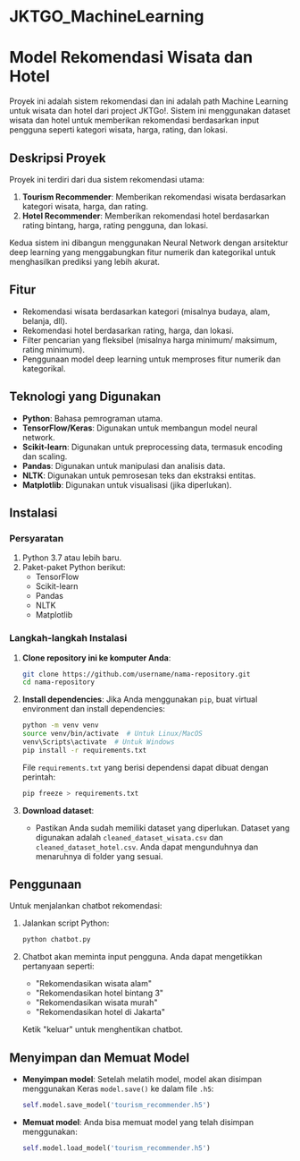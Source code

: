 # JKTGO_MachineLearning

# Model Rekomendasi Wisata dan Hotel

Proyek ini adalah sistem rekomendasi dan ini adalah path Machine Learning untuk wisata dan hotel dari project JKTGo!. Sistem ini menggunakan dataset wisata dan hotel untuk memberikan rekomendasi berdasarkan input pengguna seperti kategori wisata, harga, rating, dan lokasi.

## Deskripsi Proyek

Proyek ini terdiri dari dua sistem rekomendasi utama:

1. **Tourism Recommender**: Memberikan rekomendasi wisata berdasarkan kategori wisata, harga, dan rating.
2. **Hotel Recommender**: Memberikan rekomendasi hotel berdasarkan rating bintang, harga, rating pengguna, dan lokasi.

Kedua sistem ini dibangun menggunakan Neural Network dengan arsitektur deep learning yang menggabungkan fitur numerik dan kategorikal untuk menghasilkan prediksi yang lebih akurat.

## Fitur

- Rekomendasi wisata berdasarkan kategori (misalnya budaya, alam, belanja, dll).
- Rekomendasi hotel berdasarkan rating, harga, dan lokasi.
- Filter pencarian yang fleksibel (misalnya harga minimum/ maksimum, rating minimum).
- Penggunaan model deep learning untuk memproses fitur numerik dan kategorikal.

## Teknologi yang Digunakan

- **Python**: Bahasa pemrograman utama.
- **TensorFlow/Keras**: Digunakan untuk membangun model neural network.
- **Scikit-learn**: Digunakan untuk preprocessing data, termasuk encoding dan scaling.
- **Pandas**: Digunakan untuk manipulasi dan analisis data.
- **NLTK**: Digunakan untuk pemrosesan teks dan ekstraksi entitas.
- **Matplotlib**: Digunakan untuk visualisasi (jika diperlukan).

## Instalasi

### Persyaratan

1. Python 3.7 atau lebih baru.
2. Paket-paket Python berikut:
    - TensorFlow
    - Scikit-learn
    - Pandas
    - NLTK
    - Matplotlib

### Langkah-langkah Instalasi

1. **Clone repository ini ke komputer Anda**:
    ```bash
    git clone https://github.com/username/nama-repository.git
    cd nama-repository
    ```

2. **Install dependencies**:
    Jika Anda menggunakan `pip`, buat virtual environment dan install dependencies:
    ```bash
    python -m venv venv
    source venv/bin/activate  # Untuk Linux/MacOS
    venv\Scripts\activate  # Untuk Windows
    pip install -r requirements.txt
    ```

    File `requirements.txt` yang berisi dependensi dapat dibuat dengan perintah:
    ```bash
    pip freeze > requirements.txt
    ```

3. **Download dataset**:
    - Pastikan Anda sudah memiliki dataset yang diperlukan. Dataset yang digunakan adalah `cleaned_dataset_wisata.csv` dan `cleaned_dataset_hotel.csv`. Anda dapat mengunduhnya dan menaruhnya di folder yang sesuai.

## Penggunaan

Untuk menjalankan chatbot rekomendasi:

1. Jalankan script Python:
    ```bash
    python chatbot.py
    ```

2. Chatbot akan meminta input pengguna. Anda dapat mengetikkan pertanyaan seperti:
    - "Rekomendasikan wisata alam"
    - "Rekomendasikan hotel bintang 3"
    - "Rekomendasikan wisata murah"
    - "Rekomendasikan hotel di Jakarta"

    Ketik "keluar" untuk menghentikan chatbot.

## Menyimpan dan Memuat Model

- **Menyimpan model**: Setelah melatih model, model akan disimpan menggunakan Keras `model.save()` ke dalam file `.h5`:
    ```python
    self.model.save_model('tourism_recommender.h5')
    ```

- **Memuat model**: Anda bisa memuat model yang telah disimpan menggunakan:
    ```python
    self.model.load_model('tourism_recommender.h5')
    ```
